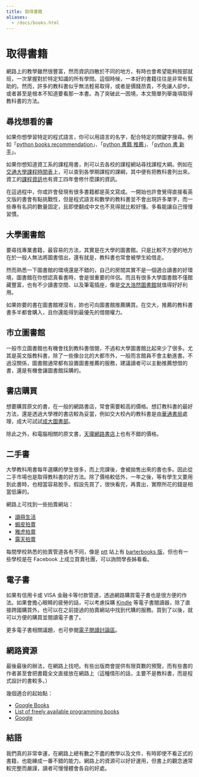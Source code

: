 ```yaml
---
title: 取得書籍
aliases:
  - /docs/books.html
---
```


# 取得書籍

網路上的教學雖然很豐富，然而資訊四散於不同的地方，有時也會希望能夠按部就班，一次掌握對於特定知識的所有學問。這個時候，一本好的書籍往往是非常有幫助的。然而，許多的教科書似乎無法輕易取得，或者是價錢昂貴，不免讓人卻步。或者甚至是根本不知道要看那一本書。為了突破此一困境，本文簡單列舉幾項取得教科書的方法。

## 尋找想看的書

如果你想學習特定的程式語言，你可以用語言的名字，配合特定的關鍵字搜尋。例如「[python books recommendation](https://www.google.com/search?q=python+books+recommendation)」、「[python 書籍 推薦](https://www.google.com/search?q=python+%E6%9B%B8%E7%B1%8D+%E6%8E%A8%E8%96%A6)」、「[python 書 新手](https://www.google.com/search?q=python+%E6%9B%B8+%E6%96%B0%E6%89%8B)」。

如果你想知道資工系的課程用書，則可以去各校的課程網站尋找課程大綱。例如在[交通大學課程時間表](http://timetable.nctu.edu.tw)上，可以查到各學期課程的課綱，其中便有把教科書列出來。資工的[課程資訊](http://www.cs.nctu.edu.tw/cswebsite/education)也有資工四年會修什麼課的資訊。

在這過程中，你或許會發現有很多書籍都是英文寫成。一開始也許會覺得直接看英文版的書會有點挑戰性，但是程式語言和數學的教科書並不會出現許多單字，而一些專有名詞的數量固定，且即使翻成中文也不見得就比較好懂。多看能讓自己慢慢習慣。

## 大學圖書館

要尋找專業書籍，最容易的方法，其實是在大學的圖書館。只是比較不方便的地方在於一般人無法將圖書借出，還有就是，教科書也常會被學生給借走。

然而熟悉一下圖書館的環境還是不錯的，自己的房間其實不是一個適合讀書的好環境，圖書館在你想認真看書時，會是很重要的伴侶。而且有很多大學圖書館不僅館藏豐富，也有不少讀書空間、以及筆電插座，像是[交大浩然圖書館](http://www.lib.nctu.edu.tw/)就值得好好利用。

如果妳要的書在圖書館裡沒有，妳也可向圖書館推薦購買。在交大，推薦的教科書書多半都會購入，且你還能得到最優先的借閱權力。

## 市立圖書館

一般市立圖書館也有機會找到教科書借閱，不過和大學圖書館比起來少了很多。尤其是英文版教科書，除了一些像台北的大都市外，一般而言館員不會主動進書。不過沒關係，圖書館通常都有設置圖書推薦的服務，建議讀者可以主動推薦想借的書，還是有機會讓圖書館採購的。

## 書店購買

想要購買原文的書，在一般的網路書店，常會需要較高的價格。想訂教科書的最好方法，還是透過大學裡的書店較為妥當，例如交大校內的教科書是由[華通書局](http://www.huatung.com/)處理，成大可試試[成大圖書部](http://www.nckubook.com.tw/)。

除此之外，和電腦相關的原文書，[天瓏網路書店](https://www.tenlong.com.tw/)上也有不錯的價格。

## 二手書

大學教科用書每年選購的學生很多，而上完課後，會被拋售出來的書也多。因此從二手市場也是取得教科書的好方法。除了價格較低外，一年之後，等有學生又要用到此書時，也相當容易脫手。假設先買了，很快看完，再賣出，實際所花的錢是相當低廉的。

網路上可找到一些拍賣網站：

*   [讀冊生活](https://www.taaze.tw)
*   [蝦皮拍賣](https://shopee.tw)
*   [雅虎拍賣](https://tw.bid.yahoo.com)
*   [露天拍賣](https://www.ruten.com.tw)

每間學校熟悉的拍賣管道各有不同，像是 [ptt](https://term.ptt.cc/) 站上有 [barterbooks 版](https://www.ptt.cc/bbs/barterbooks/index.html)，但也有一些學校是在 Facebook 上成立買賣社團，可以詢問學長姊看看。

## 電子書

如果有信用卡或 VISA 金融卡等付款管道，透過網路購買電子書也是很方便的作法。如果會擔心眼睛的疲勞的話，可以考慮採購 [Kindle][] 等電子書閱讀器，除了直接跨國購買外，也可以在之前提過的拍賣網站中找到代購的服務。買到了以後，就可以方便的購買並閱讀電子書了。

[Kindle]: https://www.google.com/search?q=Kindle

更多電子書相關議題，也可參閱[電子閱讀討論區](https://www.facebook.com/groups/ereadingclub/)。


## 網路資源

最後最後的辦法，在網路上找吧。有些出版商會提供有限頁數的預覽，而有些書的作者甚至會把書籍全文直接放在網路上（這種情形的話，主要不是教科書，而是程式設計的書較多。）

幾個適合的起始點：

*   [Google Books](https://books.google.com)
*   [List of freely available programming books](https://github.com/EbookFoundation/free-programming-books)
*   [Google](https://www.google.com)

## 結語

我們真的非常幸運，在網路上總有數之不盡的教學以及文件，有時即使不看正式的書籍，也能練成一番不錯的能力。網路上的資源可以好好運用，但書上的觀念通常較完整而嚴謹，讀者可慢慢體會各自的好處。

